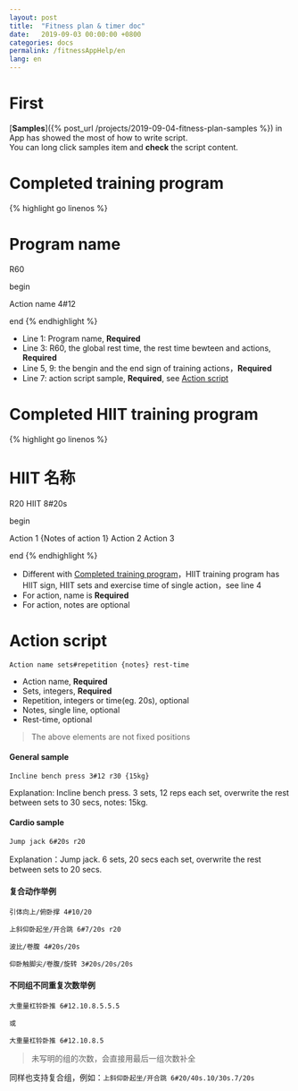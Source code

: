 ```yaml
---
layout: post
title:  "Fitness plan & timer doc"
date:   2019-09-03 00:00:00 +0800
categories: docs
permalink: /fitnessAppHelp/en
lang: en
---
```


# First
[**Samples**]({% post_url /projects/2019-09-04-fitness-plan-samples %}) in App has showed the most of how to write script.  
You can long click samples item and **check** the script content.

<a id="complete_training_structure"/>

# Completed training program
{% highlight go linenos %}
# Program name

R60 

begin 

Action name 4#12 

end
{% endhighlight %}

- Line 1: Program name, **Required**
- Line 3: R60, the global rest time, the rest time bewteen and actions, **Required**
- Line 5, 9: the bengin and the end sign of training actions，**Required**
- Line 7: action script sample, **Required**, see [Action script](#action)


# Completed HIIT training program
{% highlight go linenos %}
# HIIT 名称

R20 
HIIT 8#20s

begin 

Action 1 {Notes of action 1}
Action 2
Action 3

end
{% endhighlight %}

- Different with [Completed training program](#complete_training_structure)，HIIT training program has HIIT sign, HIIT sets and exercise time of single action，see line 4
- For action, name is **Required**
- For action, notes are optional

<a id="action" />

# Action script
```
Action name sets#repetition {notes} rest-time
```
- Action name, **Required**
- Sets, integers, **Required**
- Repetition, integers or time(eg. 20s), optional
- Notes, single line, optional
- Rest-time, optional

> The above elements are not fixed positions


#### General sample
```
Incline bench press 3#12 r30 {15kg}
```
Explanation: Incline bench press. 3 sets, 12 reps each set, overwrite the rest between sets to 30 secs, notes: 15kg.


#### Cardio sample
```
Jump jack 6#20s r20
```
Explanation：Jump jack. 6 sets, 20 secs each set, overwrite the rest between sets to 20 secs.


#### 复合动作举例
```
引体向上/俯卧撑 4#10/20 

上斜仰卧起坐/开合跳 6#7/20s r20

波比/卷腹 4#20s/20s

仰卧触脚尖/卷腹/旋转 3#20s/20s/20s
```

#### 不同组不同重复次数举例
```
大重量杠铃卧推 6#12.10.8.5.5.5

或

大重量杠铃卧推 6#12.10.8.5
```

> 未写明的组的次数，会直接用最后一组次数补全

同样也支持复合组，例如：`上斜仰卧起坐/开合跳 6#20/40s.10/30s.7/20s`
